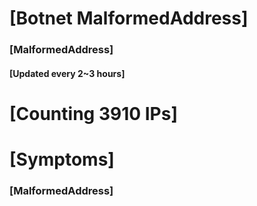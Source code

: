 # [Botnet MalformedAddress]
### [MalformedAddress]
#### [Updated every 2~3 hours]

# [Counting 3910 IPs]

# [Symptoms] 
###   [MalformedAddress]
